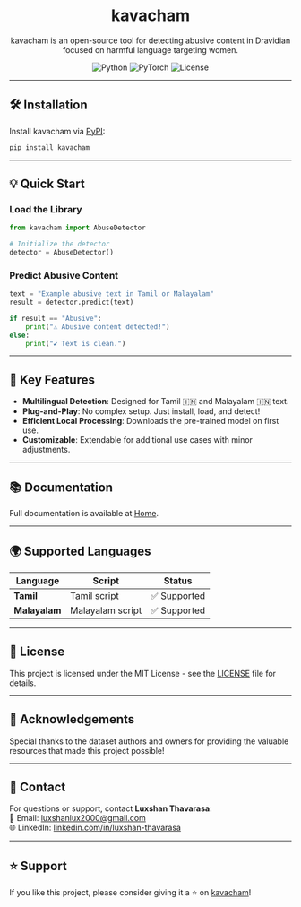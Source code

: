 <div align="center">
    <h1>
    kavacham
    </h1>
    <p>
        kavacham is an open-source tool for detecting abusive content in Dravidian focused on harmful language targeting women.</p>
</div>

<div align="center">
  <img src="https://img.shields.io/pypi/pyversions/kavacham?logo=python&logoColor=white" alt="Python" />
  <img src="https://img.shields.io/badge/PyTorch-2.2.0%2B-red?logo=pytorch&logoColor=white" alt="PyTorch" />
  <img src="https://img.shields.io/github/license/Luxshan2000/kavacham?logo=open-source-initiative&logoColor=white" alt="License" />
</div>

---

## 🛠️ Installation  

Install kavacham via [PyPI](https://pypi.org/project/kavacham):  
```bash
pip install kavacham
```  

---

## 💡 Quick Start  

### Load the Library  
```python
from kavacham import AbuseDetector

# Initialize the detector
detector = AbuseDetector()
```

### Predict Abusive Content  
```python
text = "Example abusive text in Tamil or Malayalam"
result = detector.predict(text)

if result == "Abusive":
    print("⚠️ Abusive content detected!")
else:
    print("✔️ Text is clean.")
```  

---

## 🚀 Key Features  
- **Multilingual Detection**: Designed for Tamil 🇮🇳 and Malayalam 🇮🇳 text.  
- **Plug-and-Play**: No complex setup. Just install, load, and detect!  
- **Efficient Local Processing**: Downloads the pre-trained model on first use.  
- **Customizable**: Extendable for additional use cases with minor adjustments.  

---

## 📚 Documentation  

Full documentation is available at [Home](https://yourusername.github.io/tammalkavacham).  

---

## 🌍 Supported Languages  

| Language     | Script          | Status       |  
|--------------|-----------------|--------------|  
| **Tamil**    | Tamil script    | ✅ Supported |  
| **Malayalam**| Malayalam script| ✅ Supported |  

---

## 📄 License  
This project is licensed under the MIT License - see the [LICENSE](LICENSE) file for details.  

---

## 🙌 Acknowledgements  

Special thanks to the dataset authors and owners for providing the valuable resources that made this project possible!

---

## 📧 Contact  

For questions or support, contact **Luxshan Thavarasa**:  
📧 Email: [luxshanlux2000@gmail.com](mailto:luxshanlux2000@gmail.com)  
🌐 LinkedIn: [linkedin.com/in/luxshan-thavarasa](https://www.linkedin.com/in/luxshan-thavarasa)  

---  

## ⭐ Support  

If you like this project, please consider giving it a ⭐ on [kavacham](https://github.com/Luxshan2000/kavacham)!
